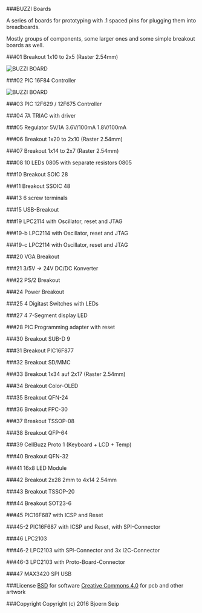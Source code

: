
###BUZZI Boards

A series of boards for prototyping with .1 spaced pins for plugging them into breadboards.

Mostly groups of components, some larger ones and some simple breakout boards as well.

###01 Breakout 1x10 to 2x5 (Raster 2.54mm)

![BUZZI BOARD](https://raw.githubusercontent.com/nocoolnicksleft/buzzi-boards/Images/BUZZI-01.brd.png)

###02 PIC 16F84 Controller

![BUZZI BOARD](https://raw.githubusercontent.com/nocoolnicksleft/buzzi-boards/Images/BUZZI-02.brd.png)

###03 PIC 12F629 / 12F675 Controller

###04 7A TRIAC with driver

###05 Regulator 5V/1A 3.6V/100mA 1.8V/100mA

###06 Breakout 1x20 to 2x10 (Raster 2.54mm)

###07 Breakout 1x14 to 2x7 (Raster 2.54mm)

###08 10 LEDs 0805 with separate resistors 0805

###10 Breakout SOIC 28

###11 Breakout SSOIC 48

###13 6 screw terminals 

###15 USB-Breakout

###19 LPC2114 with Oscillator, reset and JTAG

###19-b LPC2114 with Oscillator, reset and JTAG

###19-c LPC2114 with Oscillator, reset and JTAG

###20 VGA Breakout

###21 3/5V -> 24V DC/DC Konverter

###22 PS/2 Breakout

###24 Power Breakout

###25 4 Digitast Switches with LEDs

###27 4 7-Segment display LED

###28 PIC Programming adapter with reset

###30 Breakout SUB-D 9 

###31 Breakout PIC16F877

###32 Breakout SD/MMC 

###33 Breakout 1x34 auf 2x17 (Raster 2.54mm)

###34 Breakout Color-OLED

###35 Breakout QFN-24

###36 Breakout FPC-30

###37 Breakout TSSOP-08

###38 Breakout QFP-64

###39 CellBuzz Proto 1 (Keyboard + LCD + Temp)

###40 Breakout QFN-32

###41 16x8 LED Module

###42 Breakout 2x28 2mm to 4x14 2.54mm

###43 Breakout TSSOP-20

###44 Breakout SOT23-6

###45 PIC16F687 with ICSP and Reset

###45-2 PIC16F687 with ICSP and Reset, with SPI-Connector

###46 LPC2103

###46-2 LPC2103 with SPI-Connector and 3x I2C-Connector

###46-3 LPC2103 with Proto-Board-Connector

###47 MAX3420 SPI USB




###License
[BSD](LICENSE-BSD.txt) for software
[Creative Commons 4.0](LICENSE-CC.txt) for pcb and other artwork

###Copyright
Copyright (c) 2016 Bjoern Seip

